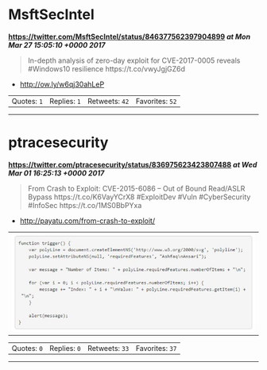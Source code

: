 # MsftSecIntel
**https://twitter.com/MsftSecIntel/status/846377562397904899 _at Mon Mar 27 15:05:10 +0000 2017_**
<blockquote>
In-depth analysis of zero-day exploit for CVE-2017-0005 reveals #Windows10 resilience https://t.co/vwyJgjGZ6d
</blockquote>

* http://ow.ly/w6qj30ahLeP

<table><tr>
<td>Quotes: <code>1</code></td>
<td>Replies: <code>1</code></td>
<td>Retweets: <code>42</code></td>
<td>Favorites: <code>52</code></td>
</tr></table>

---

# ptracesecurity
**https://twitter.com/ptracesecurity/status/836975623423807488 _at Wed Mar 01 16:25:13 +0000 2017_**
<blockquote>
From Crash to Exploit: CVE-2015-6086 – Out of Bound Read/ASLR Bypass https://t.co/K6VayYCrX8 #ExploitDev #Vuln #CyberSecurity #InfoSec https://t.co/1MS0BbPYxa
</blockquote>

* http://payatu.com/from-crash-to-exploit/

<table><tr>
<td><img src="pictures/http+++pbs.twimg.com+media+C52I5KHWAAEJwqo.jpg" alt="http://pbs.twimg.com/media/C52I5KHWAAEJwqo.jpg"></td>
</tr></table>
<table><tr>
<td>Quotes: <code>0</code></td>
<td>Replies: <code>0</code></td>
<td>Retweets: <code>33</code></td>
<td>Favorites: <code>37</code></td>
</tr></table>

---

